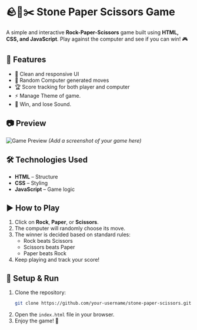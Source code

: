 # 🪨📄✂️ Stone Paper Scissors Game  

A simple and interactive **Rock-Paper-Scissors** game built using **HTML, CSS, and JavaScript**. Play against the computer and see if you can win! 🎮  

## 🚀 Features  
- 🎨 Clean and responsive UI  
- 🤖 Random Computer generated moves  
- 🏆 Score tracking for both player and computer  
- ⚡ Manage Theme of game.
- 🎺 Win, and lose Sound.

## 📷 Preview  
![Game Preview](screenshot.png) *(Add a screenshot of your game here)*  

## 🛠️ Technologies Used  
- **HTML** – Structure  
- **CSS** – Styling  
- **JavaScript** – Game logic  

## ▶️ How to Play  
1. Click on **Rock**, **Paper**, or **Scissors**.  
2. The computer will randomly choose its move.  
3. The winner is decided based on standard rules:  
   - Rock beats Scissors  
   - Scissors beats Paper  
   - Paper beats Rock  
4. Keep playing and track your score!  

## 🔧 Setup & Run  
1. Clone the repository:  
   ```bash
   git clone https://github.com/your-username/stone-paper-scissors.git
   ```  
2. Open the `index.html` file in your browser.  
3. Enjoy the game! 🎉  
